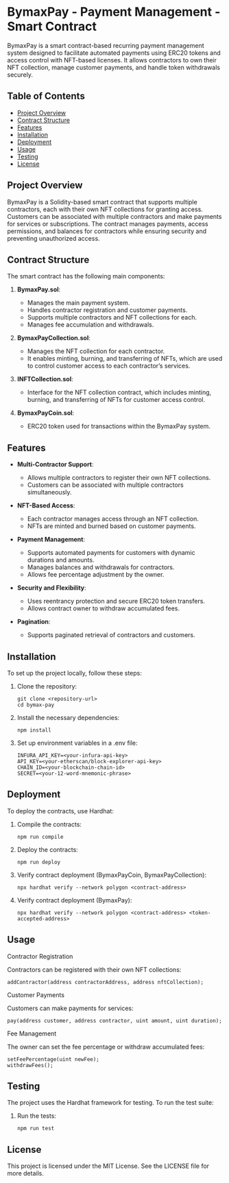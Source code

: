 # BymaxPay - Payment Management - Smart Contract

BymaxPay is a smart contract-based recurring payment management system designed to facilitate automated payments using ERC20 tokens and access control with NFT-based licenses. It allows contractors to own their NFT collection, manage customer payments, and handle token withdrawals securely.

## Table of Contents

- [Project Overview](#project-overview)
- [Contract Structure](#contract-structure)
- [Features](#features)
- [Installation](#installation)
- [Deployment](#deployment)
- [Usage](#usage)
- [Testing](#testing)
- [License](#license)

## Project Overview

BymaxPay is a Solidity-based smart contract that supports multiple contractors, each with their own NFT collections for granting access. Customers can be associated with multiple contractors and make payments for services or subscriptions. The contract manages payments, access permissions, and balances for contractors while ensuring security and preventing unauthorized access.

## Contract Structure

The smart contract has the following main components:

1. **BymaxPay.sol**: 
   - Manages the main payment system.
   - Handles contractor registration and customer payments.
   - Supports multiple contractors and NFT collections for each.
   - Manages fee accumulation and withdrawals.

2. **BymaxPayCollection.sol**:
   - Manages the NFT collection for each contractor. 
   - It enables minting, burning, and transferring of NFTs, which are used to control customer access to each contractor’s services.

3. **INFTCollection.sol**:
   - Interface for the NFT collection contract, which includes minting, burning, and transferring of NFTs for customer access control.

4. **BymaxPayCoin.sol**:
   - ERC20 token used for transactions within the BymaxPay system.

## Features

- **Multi-Contractor Support**: 
  - Allows multiple contractors to register their own NFT collections.
  - Customers can be associated with multiple contractors simultaneously.

- **NFT-Based Access**: 
  - Each contractor manages access through an NFT collection.
  - NFTs are minted and burned based on customer payments.

- **Payment Management**: 
  - Supports automated payments for customers with dynamic durations and amounts.
  - Manages balances and withdrawals for contractors.
  - Allows fee percentage adjustment by the owner.

- **Security and Flexibility**: 
  - Uses reentrancy protection and secure ERC20 token transfers.
  - Allows contract owner to withdraw accumulated fees.

- **Pagination**: 
  - Supports paginated retrieval of contractors and customers.

## Installation

To set up the project locally, follow these steps:

1. Clone the repository:

   ```
   git clone <repository-url>
   cd bymax-pay
   ```

2. Install the necessary dependencies:

   ```
   npm install
   ```

3. Set up environment variables in a .env file:

   ```
   INFURA_API_KEY=<your-infura-api-key>
   API_KEY=<your-etherscan/block-explorer-api-key>
   CHAIN_ID=<your-blockchain-chain-id>
   SECRET=<your-12-word-mnemonic-phrase>
   ```

## Deployment

To deploy the contracts, use Hardhat:

1. Compile the contracts:

   ```
   npm run compile
   ```

2. Deploy the contracts:

   ```
   npm run deploy
   ```

3. Verify contract deployment (BymaxPayCoin, BymaxPayCollection):

   ```
   npx hardhat verify --network polygon <contract-address>
   ```

4. Verify contract deployment (BymaxPay):

   ```
   npx hardhat verify --network polygon <contract-address> <token-accepted-address>
   ```

## Usage

Contractor Registration

Contractors can be registered with their own NFT collections:

   ```
   addContractor(address contractorAddress, address nftCollection);
   ```

Customer Payments

Customers can make payments for services:

   ```
   pay(address customer, address contractor, uint amount, uint duration);
   ```

Fee Management

The owner can set the fee percentage or withdraw accumulated fees:

   ```
   setFeePercentage(uint newFee);
   withdrawFees();
   ```

## Testing

The project uses the Hardhat framework for testing. To run the test suite:

1. Run the tests:

   ```
   npm run test
   ```

## License

This project is licensed under the MIT License. See the LICENSE file for more details.
